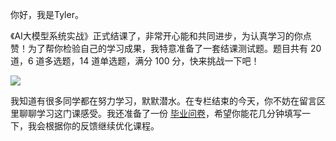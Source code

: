 你好，我是Tyler。

《AI大模型系统实战》正式结课了，非常开心能和共同进步，为认真学习的你点赞！为了帮你检验自己的学习成果，我特意准备了一套结课测试题。题目共有 20 道，6 道多选题，14 道单选题，满分 100 分，快来挑战一下吧！

[![](https://static001.geekbang.org/resource/image/28/a4/28d1be62669b4f3cc01c36466bf811a4.png?wh=1142*201)](http://time.geekbang.org/quiz/intro?act_id=6432&exam_id=13901)

我知道有很多同学都在努力学习，默默潜水。在专栏结束的今天，你不妨在留言区里聊聊学习这门课感受。我还准备了一份 [毕业问卷](https://jinshuju.net/f/cjTgJs)，希望你能花几分钟填写一下，我会根据你的反馈继续优化课程。